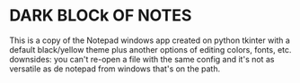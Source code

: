 # DARK BLOCk OF NOTES

This is a copy of the Notepad windows app created on python tkinter with a default black/yellow theme plus another options of editing colors, fonts, etc.
downsides: you can't re-open a file with the same config and it's not as versatile as de notepad from windows that's on the path.
